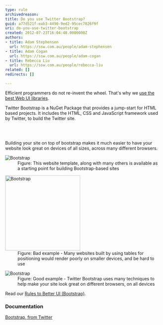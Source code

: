 ```yaml
---
type: rule
archivedreason: 
title: Do you use Twitter Bootstrap?
guid: a77d521f-eab3-4490-9ed2-95cec7026f9f
uri: do-you-use-twitter-bootstrap
created: 2012-07-23T16:04:48.0000000Z
authors:
- title: Adam Stephensen
  url: https://ssw.com.au/people/adam-stephensen
- title: Adam Cogan
  url: https://ssw.com.au/people/adam-cogan
- title: Rebecca Liu
  url: https://ssw.com.au/people/rebecca-liu
related: []
redirects: []

---
```



<p>Efficient programmers do not re-invent the wheel. That's why we <a href="/do-you-use-the-best-web-ui-libraries">use the best Web UI libraries</a>.</p>
<p>Twitter Bootstrap is a NuGet Package that provides a jump-start for HTML based projects. It includes the HTML, CSS and JavaScript framework used by Twitter, to build the Twitter site.</p>
<br><excerpt class='endintro'></excerpt><br>
<p>Building your site on top of bootstrap makes it much easier to have your website look great on devices of all sizes, across many different browsers.</p><dl class="image"><dt><img class="ms-rteCustom-ImageArea" alt="Bootstrap" src="/PublishingImages/bootstrap-1.jpg" /></dt><dd>Figure&#58; This website template, along with many others is availa​ble as a starting point for building Bootstrap-based sites</dd></dl><dl class="badImage"><dt><img class="ms-rteCustom-ImageArea" alt="Bootstrap" src="/PublishingImages/iphonenonresponsive.png" style="width&#58;242px;" /></dt><dd>​Figure&#58; Bad example - Many websites built by using tables for positioning would render poorly on smaller devices, and be hard to use</dd></dl><dl class="goodImage"><dt><img class="ms-rteCustom-ImageArea" alt="Bootstrap" src="/PublishingImages/bootstrap-3.jpg" /></dt><dd>Figure&#58; Good​ example - Twitter Bootstrap uses many techniques to help make your site look great on different browsers, on all devices</dd></dl><p>Read our <a href="/rules-to-better-ui-(bootstrap)">Rules to Better UI (Bootstrap)​</a>.</p><h3>Documentation​</h3><p>
   <a href="https&#58;//github.com/twbs/bootstrap">Bootstrap, from Twitter</a></p>


